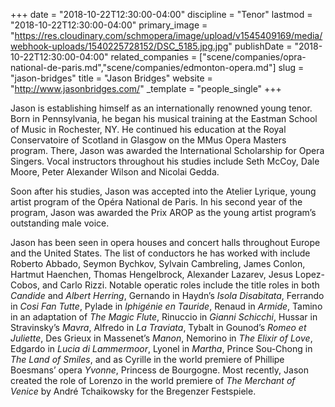 +++
date = "2018-10-22T12:30:00-04:00"
discipline = "Tenor"
lastmod = "2018-10-22T12:30:00-04:00"
primary_image = "https://res.cloudinary.com/schmopera/image/upload/v1545409169/media/webhook-uploads/1540225728152/DSC_5185.jpg.jpg"
publishDate = "2018-10-22T12:30:00-04:00"
related_companies = ["scene/companies/opra-national-de-paris.md","scene/companies/edmonton-opera.md"]
slug = "jason-bridges"
title = "Jason Bridges"
website = "http://www.jasonbridges.com/"
_template = "people_single"
+++

Jason is establishing himself as an internationally renowned young tenor. Born in Pennsylvania, he began his musical training at the Eastman School of Music in Rochester, NY. He continued his education at the Royal Conservatoire of Scotland in Glasgow on the MMus Opera Masters program. There, Jason was awarded the International Scholarship for Opera Singers. Vocal instructors throughout his studies include Seth McCoy, Dale Moore, Peter Alexander Wilson and Nicolai Gedda.

Soon after his studies, Jason was accepted into the Atelier Lyrique, young artist program of the Opéra National de Paris. In his second year of the program, Jason was awarded the Prix AROP as the young artist program’s outstanding male voice.

Jason has been seen in opera houses and concert halls throughout Europe and the United States. The list of conductors he has worked with include Roberto Abbado, Seymon Bychkov, Sylvain Cambreling, James Conlon, Hartmut Haenchen, Thomas Hengelbrock, Alexander Lazarev, Jesus Lopez-Cobos, and Carlo Rizzi. Notable operatic roles include the title roles in both *Candide* and *Albert Herring*, Gernando in Haydn’s *Isola Disabitata*, Ferrando in *Cosi Fan Tutte*, Pylade in *Iphigénie en Tauride*, Renaud in *Armide*, Tamino in an adaptation of *The Magic Flute*, Rinuccio in *Gianni Schicchi*, Hussar in Stravinsky’s *Mavra*, Alfredo in *La Traviata*, Tybalt in Gounod’s *Romeo et Juliette*, Des Grieux in Massenet’s *Manon*, Nemorino in *The Elixir of Love*, Edgardo in *Lucia di Lammermoor*, Lyonel in *Martha*, Prince Sou-Chong in *The Land of Smiles*, and as Cyrille in the world premiere of Phillipe Boesmans’ opera *Yvonne*, Princess de Bourgogne. Most recently, Jason created the role of Lorenzo in the world premiere of *The Merchant of Venice* by André Tchaikowsky for the Bregenzer Festspiele.
